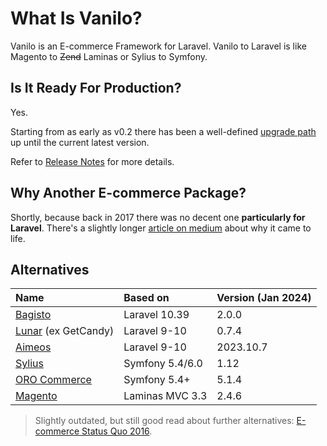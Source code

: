 # What Is Vanilo?

Vanilo is an E-commerce Framework for Laravel. Vanilo to Laravel is like
Magento to ~~Zend~~ Laminas or Sylius to Symfony.

## Is It Ready For Production?

Yes.

Starting from as early as v0.2 there has been a well-defined [upgrade path](upgrade.md) up until the
current latest version.

Refer to [Release Notes](releases.md) for more details.

## Why Another E-commerce Package?

Shortly, because back in 2017 there was no decent one **particularly for Laravel**. There's a slightly
longer
[article on medium](https://medium.com/@attilafulop/e-commerce-platform-for-laravel-c09a2bcfe8c6)
about why it came to life.

## Alternatives

| Name                                         | Based on        | Version (Jan 2024) |
|:---------------------------------------------|:----------------|:-------------------|
| [Bagisto](https://bagisto.com/en/)           | Laravel 10.39   | 2.0.0              |
| [Lunar](https://lunarphp.io) (ex GetCandy)   | Laravel 9-10    | 0.7.4              |
| [Aimeos](https://aimeos.org/)                | Laravel 9-10    | 2023.10.7          |
| [Sylius](http://sylius.org/)                 | Symfony 5.4/6.0 | 1.12               |
| [ORO Commerce](https://www.orocommerce.com/) | Symfony 5.4+    | 5.1.4              |
| [Magento](https://magento.com/)              | Laminas MVC 3.3 | 2.4.6              |

> Slightly outdated, but still good read about further alternatives: [E-commerce Status Quo 2016](https://blog.fortrabbit.com/ecommerce-status-quo-2016).
